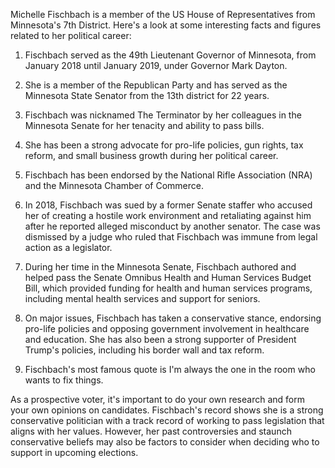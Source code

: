 Michelle Fischbach is a member of the US House of Representatives from Minnesota's 7th District. Here's a look at some interesting facts and figures related to her political career:

1. Fischbach served as the 49th Lieutenant Governor of Minnesota, from January 2018 until January 2019, under Governor Mark Dayton.

2. She is a member of the Republican Party and has served as the Minnesota State Senator from the 13th district for 22 years.

3. Fischbach was nicknamed The Terminator by her colleagues in the Minnesota Senate for her tenacity and ability to pass bills.

4. She has been a strong advocate for pro-life policies, gun rights, tax reform, and small business growth during her political career.

5. Fischbach has been endorsed by the National Rifle Association (NRA) and the Minnesota Chamber of Commerce.

6. In 2018, Fischbach was sued by a former Senate staffer who accused her of creating a hostile work environment and retaliating against him after he reported alleged misconduct by another senator. The case was dismissed by a judge who ruled that Fischbach was immune from legal action as a legislator.

7. During her time in the Minnesota Senate, Fischbach authored and helped pass the Senate Omnibus Health and Human Services Budget Bill, which provided funding for health and human services programs, including mental health services and support for seniors.

8. On major issues, Fischbach has taken a conservative stance, endorsing pro-life policies and opposing government involvement in healthcare and education. She has also been a strong supporter of President Trump's policies, including his border wall and tax reform.

9. Fischbach's most famous quote is I'm always the one in the room who wants to fix things.

As a prospective voter, it's important to do your own research and form your own opinions on candidates. Fischbach's record shows she is a strong conservative politician with a track record of working to pass legislation that aligns with her values. However, her past controversies and staunch conservative beliefs may also be factors to consider when deciding who to support in upcoming elections.
